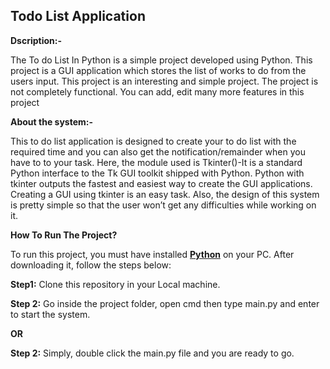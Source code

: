 ## Todo List Application

**Dscription:-**

The To do List In Python is a simple project developed using Python. This project is a GUI application which stores the list of works to do from the users input. This project is an interesting and simple project. The project is not completely functional. You can add, edit many more features in this project

**About the system:-**

This to do list application is designed to create your to do list with the required time and you can also get the notification/remainder when you have to to your task. Here, the module used is Tkinter()-It is a standard Python interface to the Tk GUI toolkit shipped with Python. Python with tkinter outputs the fastest and easiest way to create the GUI applications. Creating a GUI using tkinter is an easy task. Also, the design of this system is pretty simple so that the user won’t get any difficulties while working on it.

**How To Run The Project?**

To run this project, you must have installed **[Python](https://www.python.org/downloads/)** on your PC. After downloading it, follow the steps below:

**Step1:** Clone this repository in your Local machine.

**Step 2:** Go inside the project folder, open cmd then type main.py and enter to start the system.

**OR**

**Step 2:** Simply, double click the main.py file and you are ready to go.
